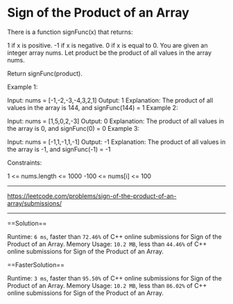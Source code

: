 # Sign of the Product of an Array

There is a function signFunc(x) that returns:

1 if x is positive.
-1 if x is negative.
0 if x is equal to 0.
You are given an integer array nums. Let product be the product of all values in the array nums.

Return signFunc(product).

 

Example 1:

Input: nums = [-1,-2,-3,-4,3,2,1]
Output: 1
Explanation: The product of all values in the array is 144, and signFunc(144) = 1
Example 2:

Input: nums = [1,5,0,2,-3]
Output: 0
Explanation: The product of all values in the array is 0, and signFunc(0) = 0
Example 3:

Input: nums = [-1,1,-1,1,-1]
Output: -1
Explanation: The product of all values in the array is -1, and signFunc(-1) = -1
 

Constraints:

1 <= nums.length <= 1000
-100 <= nums[i] <= 100

---

https://leetcode.com/problems/sign-of-the-product-of-an-array/submissions/

---

==Solution==

Runtime: `6 ms`, faster than `72.46%` of C++ online submissions for Sign of the Product of an Array.
Memory Usage: `10.2 MB`, less than `44.46%` of C++ online submissions for Sign of the Product of an Array.

==FasterSolution==

Runtime: `3 ms`, faster than `95.50%` of C++ online submissions for Sign of the Product of an Array.
Memory Usage: `10.2 MB`, less than `86.02%` of C++ online submissions for Sign of the Product of an Array.
